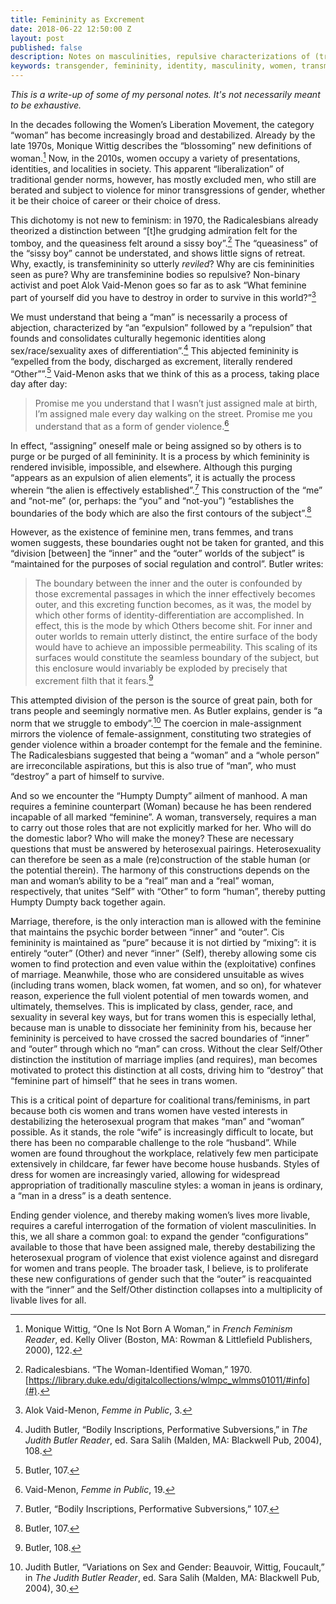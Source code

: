 ```yaml
---
title: Femininity as Excrement
date: 2018-06-22 12:50:00 Z
layout: post
published: false
description: Notes on masculinities, repulsive characterizations of (trans)femininity, and potential springboards for coalitional feminist/trans activism.
keywords: transgender, femininity, identity, masculinity, women, transmisogyny, philosophy
---
```


*This is a write-up of some of my personal notes. It's not necessarily meant to be exhaustive.*

In the decades following the Women’s Liberation Movement, the category “woman” has become increasingly broad and destabilized. Already by the late 1970s, Monique Wittig describes the “blossoming” new definitions of woman.[^1] Now, in the 2010s, women occupy a variety of presentations, identities, and localities in society. This apparent “liberalization” of traditional gender norms, however, has mostly excluded men, who still are berated and subject to violence for minor transgressions of gender, whether it be their choice of career or their choice of dress.

This dichotomy is not new to feminism: in 1970, the Radicalesbians already theorized a distinction between “[t]he grudging admiration felt for the tomboy, and the queasiness felt around a sissy boy”.[^2] The “queasiness” of the “sissy boy” cannot be understated, and shows little signs of retreat. Why, exactly, is transfemininity so utterly *reviled*? Why are cis femininities seen as pure? Why are transfeminine bodies so repulsive?  Non-binary activist and poet Alok Vaid-Menon goes so far as to ask “What feminine part of yourself did you have to destroy in order to survive in this world?”[^3]

We must understand that being a “man” is necessarily a process of abjection, characterized by “an “expulsion” followed by a “repulsion” that founds and consolidates culturally hegemonic identities along sex/race/sexuality axes of differentiation”.[^4] This abjected femininity is “expelled from the body, discharged as excrement, literally rendered “Other””.[^5] Vaid-Menon asks that we think of this as a process, taking place day after day:

> Promise me you understand that I wasn’t just assigned male at birth, I’m assigned male every day walking on the street. Promise me you understand that as a form of gender violence.[^6]

In effect, “assigning” oneself male or being assigned so by others is to purge or be purged of all femininity. It is a process by which femininity is rendered invisible, impossible, and elsewhere. Although this purging “appears as an expulsion of alien elements”, it is actually the process wherein “the alien is effectively established”.[^7] This construction of the “me” and “not-me” (or, perhaps: the “you” and “not-you”) “establishes the boundaries of the body which are also the first contours of the subject”.[^8] 

However, as the existence of feminine men, trans femmes, and trans women suggests, these boundaries ought not be taken for granted, and this “division [between] the “inner” and the “outer” worlds of the subject” is “maintained for the purposes of social regulation and control”. Butler writes:

> The boundary between the inner and the outer is confounded by those excremental passages in which the inner effectively becomes outer, and this excreting function becomes, as it was, the model by which other forms of identity-differentiation are accomplished. In effect, this is the mode by which Others become shit. For inner and outer worlds to remain utterly distinct, the entire surface of the body would have to achieve an impossible permeability. This scaling of its surfaces would constitute the seamless boundary of the subject, but this enclosure would invariably be exploded by precisely that excrement filth that it fears.[^9]

This attempted division of the person is the source of great pain, both for trans people and seemingly normative men. As Butler explains, gender is “a norm that we struggle to embody”.[^10] The coercion in male-assignment mirrors the violence of female-assignment, constituting two strategies of gender violence within a broader contempt for the female and the feminine. The Radicalesbians suggested that being a “woman” and a “whole person” are irreconcilable aspirations, but this is also true of “man”, who must “destroy” a part of himself to survive.

And so we encounter the “Humpty Dumpty” ailment of manhood. A man requires a feminine counterpart (Woman) because he has been rendered incapable of all marked “feminine”. A woman, transversely, requires a man to carry out those roles that are not explicitly marked for her. Who will do the domestic labor? Who will make the money? These are necessary questions that must be answered by heterosexual pairings. Heterosexuality can therefore be seen as a male (re)construction of the stable human (or the potential therein). The harmony of this constructions depends on the man and woman’s ability to be a “real” man and a “real” woman, respectively, that unites “Self” with “Other” to form “human”, thereby putting Humpty Dumpty back together again.

Marriage, therefore, is the only interaction man is allowed with the feminine that maintains the psychic border between “inner” and “outer”. Cis femininity is maintained as “pure” because it is not dirtied by “mixing”: it is entirely “outer” (Other) and never “inner” (Self), thereby allowing some cis women to find protection and even value within the (exploitative) confines of marriage. Meanwhile, those who are considered unsuitable as wives (including trans women, black women, fat women, and so on), for whatever reason, experience the full violent potential of men towards women, and ultimately, themselves. This is implicated by class, gender, race, and sexuality in several key ways, but for trans women this is especially lethal, because man is unable to dissociate her femininity from his, because her femininity is perceived to have crossed the sacred boundaries of “inner” and “outer” through which no “man” can cross. Without the clear Self/Other distinction the institution of marriage implies (and requires), man becomes motivated to protect this distinction at all costs, driving him to “destroy” that “feminine part of himself” that he sees in trans women.

This is a critical point of departure for coalitional trans/feminisms, in part because both cis women and trans women have vested interests in destabilizing the heterosexual program that makes “man” and “woman” possible. As it stands, the role “wife” is increasingly difficult to locate, but there has been no comparable challenge to the role “husband”. While women are found throughout the workplace, relatively few men participate extensively in childcare, far fewer have become house husbands. Styles of dress for women are increasingly varied, allowing for widespread appropriation of traditionally masculine styles: a woman in jeans is ordinary, a “man in a dress” is a death sentence. 

Ending gender violence, and thereby making women’s lives more livable, requires a careful interrogation of the formation of violent masculinities. In this, we all share a common goal: to expand the gender “configurations” available to those that have been assigned male, thereby destabilizing the heterosexual program of violence that exist violence against and disregard for women and trans people. The broader task, I believe, is to proliferate these new configurations  of gender such that the “outer” is reacquainted with the “inner” and the Self/Other distinction collapses into a multiplicity of livable lives for all.

[^1]:	Monique Wittig, “One Is Not Born A Woman,” in *French Feminism Reader*, ed. Kelly Oliver (Boston, MA: Rowman & Littlefield Publishers, 2000), 122.

[^2]:	Radicalesbians. “The Woman-Identified Woman,” 1970. [https://library.duke.edu/digitalcollections/wlmpc_wlmms01011/#info](#).

[^3]:	Alok Vaid-Menon, *Femme in Public*, 3.

[^4]:	Judith Butler, “Bodily Inscriptions, Performative Subversions,” in *The Judith Butler Reader*, ed. Sara Salih (Malden, MA: Blackwell Pub, 2004), 108.

[^5]:	Butler, 107.

[^6]:	Vaid-Menon, *Femme in Public*, 19.

[^7]:	Butler, “Bodily Inscriptions, Performative Subversions,” 107.

[^8]:	Butler, 107.

[^9]:	Butler, 108.

[^10]:	Judith Butler, “Variations on Sex and Gender: Beauvoir, Wittig, Foucault,” in *The Judith Butler Reader*, ed. Sara Salih (Malden, MA: Blackwell Pub, 2004), 30.